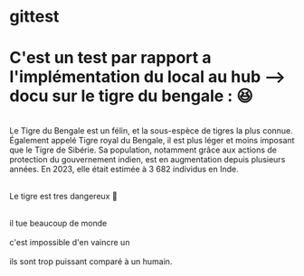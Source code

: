 # gittest
# C'est un test par rapport a l'implémentation du local au hub --> docu sur le tigre du bengale : :laughing:

<br>Le Tigre du Bengale est un félin, et la sous-espèce de tigres la plus connue. Également appelé Tigre royal du Bengale, il est plus léger et moins imposant que le Tigre de Sibérie. Sa population, notamment grâce aux actions de protection du gouvernement indien, est en augmentation depuis plusieurs années. En 2023, elle était estimée à 3 682 individus en Inde.</br>

<br>Le tigre est tres dangereux :tada:</br>

<br>il tue beaucoup de monde</br>
<br>c'est impossible d'en vaincre un</br>
<br>ils sont trop puissant comparé à un humain.</br>
